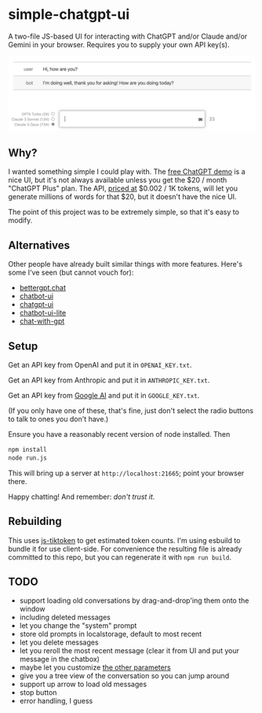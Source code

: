 # simple-chatgpt-ui

A two-file JS-based UI for interacting with ChatGPT and/or Claude and/or Gemini in your browser. Requires you to supply your own API key(s).

![screenshot](./screenshot.png)

## Why?

I wanted something simple I could play with. The [free ChatGPT demo](https://chat.openai.com/chat) is a nice UI, but it's not always available unless you get the $20 / month "ChatGPT Plus" plan. The API, [priced at](https://openai.com/pricing) $0.002 / 1K tokens, will let you generate millions of words for that $20, but it doesn't have the nice UI.

The point of this project was to be extremely simple, so that it's easy to modify.

## Alternatives

Other people have already built similar things with more features. Here's some I've seen (but cannot vouch for):

- [bettergpt.chat](https://bettergpt.chat/)
- [chatbot-ui](https://github.com/mckaywrigley/chatbot-ui)
- [chatgpt-ui](https://github.com/WongSaang/chatgpt-ui)
- [chatbot-ui-lite](https://github.com/mckaywrigley/chatbot-ui-lite)
- [chat-with-gpt](https://github.com/cogentapps/chat-with-gpt)


## Setup

Get an API key from OpenAI and put it in `OPENAI_KEY.txt`.

Get an API key from Anthropic and put it in `ANTHROPIC_KEY.txt`.

Get an API key from [Google AI](https://ai.google.dev/) and put it in `GOOGLE_KEY.txt`.

(If you only have one of these, that's fine, just don't select the radio buttons to talk to ones you don't have.)

Ensure you have a reasonably recent version of node installed. Then

```sh
npm install
node run.js
```

This will bring up a server at `http://localhost:21665`; point your browser there.

Happy chatting! And remember: _don't trust it_.

## Rebuilding

This uses [js-tiktoken](https://www.npmjs.com/package/js-tiktoken) to get estimated token counts. I'm using esbuild to bundle it for use client-side. For convenience the resulting file is already committed to this repo, but you can regenerate it with `npm run build`.


## TODO

- support loading old conversations by drag-and-drop'ing them onto the window
- including deleted messages
- let you change the "system" prompt
- store old prompts in localstorage, default to most recent
- let you delete messages
- let you reroll the most recent message (clear it from UI and put your message in the chatbox)
- maybe let you customize [the other parameters](https://platform.openai.com/docs/api-reference/chat/create)
- give you a tree view of the conversation so you can jump around
- support up arrow to load old messages
- stop button
- error handling, I guess
